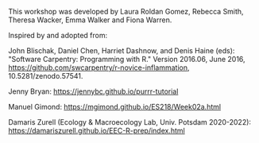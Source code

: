 

This workshop was developed by Laura Roldan Gomez, Rebecca Smith, Theresa Wacker, Emma Walker and Fiona Warren.

Inspired by and adopted from: 

John Blischak, Daniel Chen, Harriet Dashnow, and Denis Haine (eds):
"Software Carpentry: Programming with R."  Version 2016.06, June 2016,
https://github.com/swcarpentry/r-novice-inflammation,
10.5281/zenodo.57541.

Jenny Bryan: https://jennybc.github.io/purrr-tutorial

Manuel Gimond: https://mgimond.github.io/ES218/Week02a.html

Damaris Zurell (Ecology & Macroecology Lab, Univ. Potsdam 2020-2022): https://damariszurell.github.io/EEC-R-prep/index.html